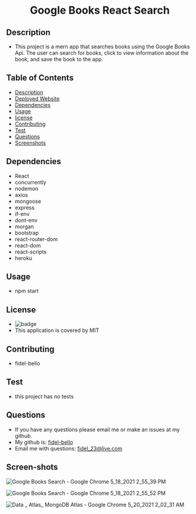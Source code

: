 
   <h1 align="center">Google Books React Search</h1>
  
   ## Description
   * This project is a mern app that searches books using the Google Books Api. The user can search for books, click to view information about the book, and save the book to the app.

   ## Table of Contents
   * [Description](#Description)
   * [Deployed Website](#Deployed)
   * [Dependencies](#Dependencies)
   * [Usage](#Usage)
   * [license](#License)
   * [Contributing](#Contributing)
   * [Test](#Test)
   * [Questions](#Questions)
   * [Screenshots](#Screen-shots)
  

   ## Dependencies
   * React 
   * concurrently
   * nodemon
   * axios
   * mongoose
   * express
   * if-env
   * dont-env
   * morgan
   * bootstrap
   * react-router-dom
   * react-dom
   * react-scripts
   * heroku

   ## Usage 
   * npm start

   ## License
   * ![badge](https://img.shields.io/badge/license-MIT-blue)
   * This application is covered by MIT

   ## Contributing
   * fidel-bello

   ## Test
   * this project has no tests

   ## Questions
   * If you have any questions please email me or make an issues at my github.
   * My github is: [fidel-bello](https://github.com/fidel-bello)
   * Email me with questions: fidel_23@live.com

   ## Screen-shots
   ![Google Books Search - Google Chrome 5_18_2021 2_55_39 PM](https://user-images.githubusercontent.com/73322116/118708053-405c8400-b7e9-11eb-8e5b-7f40edbd6eed.png)

   ![Google Books Search - Google Chrome 5_18_2021 2_55_52 PM](https://user-images.githubusercontent.com/73322116/118708104-523e2700-b7e9-11eb-9f73-a0eb12c0e5d0.png)

  ![Data _ Atlas_ MongoDB Atlas - Google Chrome 5_20_2021 2_02_31 AM](https://user-images.githubusercontent.com/73322116/118927372-af33fd00-b90f-11eb-90fe-0fe842991ed0.png)

